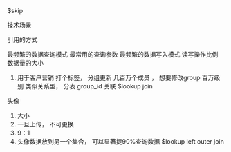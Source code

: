 $skip

技术场景  

引用的方式

最频繁的数据查询模式
最常用的查询参数
最频繁的数据写入模式
读写操作比例
数据量的大小 

1. 用于客户营销
打个标签，   分组更新 
几百万个成员 ， 想要修改group 百万级别 
类似关系型， 分表  group_id 关联 
$lookup  join   

头像
1. 大小
2.  一旦上传， 不可更换
3. 9：1
4. 头像数据放到另一个集合， 可以显著提90%查询数据
$lookup    left outer join 
